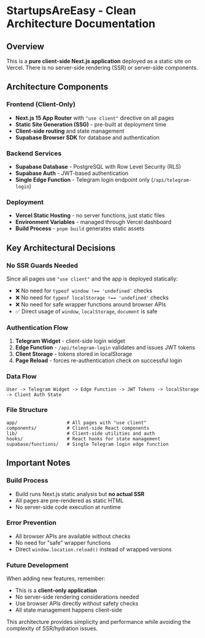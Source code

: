 # StartupsAreEasy - Clean Architecture Documentation

## Overview
This is a **pure client-side Next.js application** deployed as a static site on Vercel. There is no server-side rendering (SSR) or server-side components.

## Architecture Components

### Frontend (Client-Only)
- **Next.js 15 App Router** with `"use client"` directive on all pages
- **Static Site Generation (SSG)** - pre-built at deployment time
- **Client-side routing** and state management
- **Supabase Browser SDK** for database and authentication

### Backend Services
- **Supabase Database** - PostgreSQL with Row Level Security (RLS)
- **Supabase Auth** - JWT-based authentication
- **Single Edge Function** - Telegram login endpoint only (`/api/telegram-login`)

### Deployment
- **Vercel Static Hosting** - no server functions, just static files
- **Environment Variables** - managed through Vercel dashboard
- **Build Process** - `pnpm build` generates static assets

## Key Architectural Decisions

### No SSR Guards Needed
Since all pages use `"use client"` and the app is deployed statically:
- ❌ No need for `typeof window !== 'undefined'` checks  
- ❌ No need for `typeof localStorage !== 'undefined'` checks
- ❌ No need for safe wrapper functions around browser APIs
- ✅ Direct usage of `window`, `localStorage`, `document` is safe

### Authentication Flow
1. **Telegram Widget** - client-side login widget
2. **Edge Function** - `/api/telegram-login` validates and issues JWT tokens
3. **Client Storage** - tokens stored in localStorage
4. **Page Reload** - forces re-authentication check on successful login

### Data Flow
```
User -> Telegram Widget -> Edge Function -> JWT Tokens -> localStorage -> Client Auth State
```

### File Structure
```
app/                  # All pages with "use client"
components/           # Client-side React components  
lib/                  # Client-side utilities and auth
hooks/                # React hooks for state management
supabase/functions/   # Single Telegram login edge function
```

## Important Notes

### Build Process
- Build runs Next.js static analysis but **no actual SSR**
- All pages are pre-rendered as static HTML
- No server-side code execution at runtime

### Error Prevention
- All browser APIs are available without checks
- No need for "safe" wrapper functions
- Direct `window.location.reload()` instead of wrapped versions

### Future Development
When adding new features, remember:
- This is a **client-only application**
- No server-side rendering considerations needed
- Use browser APIs directly without safety checks
- All state management happens client-side

This architecture provides simplicity and performance while avoiding the complexity of SSR/hydration issues.
